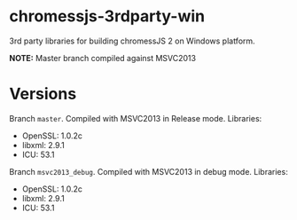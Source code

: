 chromessjs-3rdparty-win
=

3rd party libraries for building chromessJS 2 on Windows platform.

**NOTE:** Master branch compiled against MSVC2013

Versions
=
Branch `master`. Compiled with MSVC2013 in Release mode. Libraries:

- OpenSSL: 1.0.2c
- libxml: 2.9.1
- ICU: 53.1

Branch `msvc2013_debug`. Compiled with MSVC2013 in debug mode. Libraries:

- OpenSSL: 1.0.2c
- libxml: 2.9.1
- ICU: 53.1